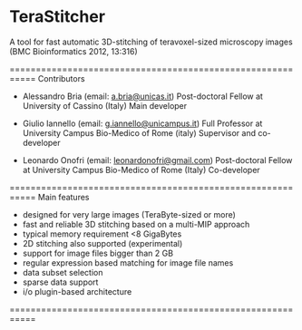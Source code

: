TeraStitcher
===========================================================

A tool for fast automatic 3D-stitching of teravoxel-sized 
microscopy images (BMC Bioinformatics 2012, 13:316)

===========================================================
Contributors

- Alessandro Bria (email: a.bria@unicas.it)
  Post-doctoral Fellow at University of Cassino (Italy)
  Main developer

- Giulio Iannello (email: g.iannello@unicampus.it)
  Full Professor at University Campus Bio-Medico of Rome (italy)
  Supervisor and co-developer

- Leonardo Onofri (email: leonardonofri@gmail.com)
  Post-doctoral Fellow at University Campus Bio-Medico of Rome (Italy)
  Co-developer
  
===========================================================
Main features

- designed for very large images (TeraByte-sized or more)
- fast and reliable 3D stitching based on a multi-MIP approach
- typical memory requirement <8 GigaBytes
- 2D stitching also supported (experimental)
- support for image files bigger than 2 GB
- regular expression based matching for image file names
- data subset selection
- sparse data support 
- i/o plugin-based architecture

===========================================================
